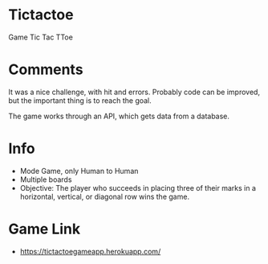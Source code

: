 # Tictactoe
Game Tic Tac TToe

# Comments
  
  It was a nice challenge, with hit and errors. Probably code can be improved, but the important thing is to reach the goal.
  
  The game works through an API, which gets data from a database.
  
# Info

  - Mode Game, only Human to Human
  - Multiple boards
  - Objective: The player who succeeds in placing three of their marks in a horizontal, vertical, or diagonal row wins the game.

# Game Link 

  - https://tictactoegameapp.herokuapp.com/
